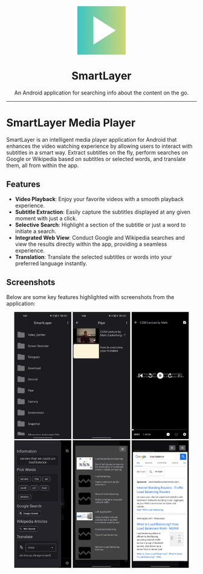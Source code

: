 <div align="center">
    <img src="./app/src/main/ic_launcher-playstore.png" width="128" height="128" style="display: block; margin: 0 auto"/>
    <h1>SmartLayer</h1>
    <p>An Android application for searching info about the content on the go.</p>
</div>

---

# SmartLayer Media Player

SmartLayer is an intelligent media player application for Android that enhances the video watching experience by allowing users to interact with subtitles in a smart way. Extract subtitles on the fly, perform searches on Google or Wikipedia based on subtitles or selected words, and translate them, all from within the app.

## Features

- **Video Playback**: Enjoy your favorite videos with a smooth playback experience.
- **Subtitle Extraction**: Easily capture the subtitles displayed at any given moment with just a click.
- **Selective Search**: Highlight a section of the subtitle or just a word to initiate a search.
- **Integrated Web View**: Conduct Google and Wikipedia searches and view the results directly within the app, providing a seamless experience.
- **Translation**: Translate the selected subtitles or words into your preferred language instantly.

## Screenshots

Below are some key features highlighted with screenshots from the application:

<p align="center">
 <img src="screenshots/folder_screen.jpg" width="30%" />
    <img src="screenshots/video_list_screen.jpg" width="30%" />
    <img src="screenshots/player_screen.jpg" width="30%" />

  <img src="screenshots/info_drawer_view.jpg" width="30%" />
    <img src="screenshots/web_dialog_screen.jpg" width="30%" />
    <img src="screenshots/wiki_articles_dialog.jpg" width="30%"/>
</p>
